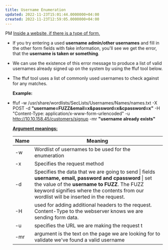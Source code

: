 ```yaml
---
title: Username Enumeration
updated: 2022-11-23T15:01:44.0000000+04:00
created: 2022-11-23T12:59:05.0000000+04:00
---
```


PM
<u>Inside a website, if there is a type of form,</u>

- If you try entering a used **username admin/other usernames** and fill in the other form fields with fake information, you'll see we get the error, that the **username is taken or something**.
- We can use the existence of this error message to produce a list of valid usernames already signed up on the system by using the ffuf tool below.
- The ffuf tool uses a list of commonly used usernames to check against for any matches.
  
  **Example:**
- ffuf -w /usr/share/wordlists/SecLists/Usernames/Names/names.txt -X POST -d **"username=FUZZ&email=x&password=x&cpassword=x"** -H "Content-Type: application/x-www-form-urlencoded" -u <http://10.10.158.45/customers/signup> -mr **"username already exists"**
  
  **<u>Argument meanings:</u>**
  
  | **Name** | **Meaning**                                                                                                                                                                                                                                       |
  |----------|---------------------------------------------------------------------------------------------------------------------------------------------------------------------------------------------------------------------------------------------------|
  | -w       | Wordlist of usernames to be used for the enumeration                                                                                                                                                                                              |
  | -x       | Specifies the request method                                                                                                                                                                                                                      |
  | -d       | Specifies the data that we are going to send \| fields **username, email, password and cpassword** \| set the value of the **username to FUZZ**. The FUZZ keyword signifies where the contents from our wordlist will be inserted in the request. |
  | -H       | used for adding additional headers to the request. Content-Type to the webserver knows we are sending form data.                                                                                                                                  |
  | -u       | specifies the URL we are making the request t                                                                                                                                                                                                     |
  | -mr      | argument is the text on the page we are looking for to validate we've found a valid username                                                                                                                                                      |